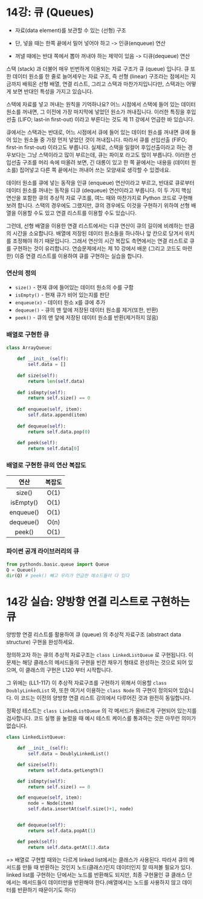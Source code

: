 # 14강: 큐 (Queues)

- 자료(data element)를 보관할 수 있는 (선형) 구조

- 단, 넣을 때는 한쪽 끝에서 밀어 넣어야 하고 -> 인큐(enqueue) 연산
- 꺼낼 때에는 반대 쪽에서 뽑아 꺼내야 하는 제약이 있음 -> 디큐(dequeue) 연산

스택 (stack) 과 더불어 매우 빈번하게 이용되는 자료 구조가 큐 (queue) 입니다. 큐 또한 데이터 원소를 한 줄로 늘어세우는 자료 구조, 즉 선형 (linear) 구조라는 점에서는 지금까지 배워온 선형 배열, 연결 리스트, 그리고 스택과 마찬가지입니다만, 스택과는 어떻게 보면 반대인 특성을 가지고 있습니다.

스택에 자료를 넣고 꺼내는 원칙을 기억하나요? 어느 시점에서 스택에 들어 있는 데이터 원소를 꺼내면, 그 이전에 가장 마지막에 넣었던 원소가 꺼내집니다. 이러한 특징을 후입선출 (LIFO; last-in first-out) 이라고 부른다는 것도 제 11 강에서 언급한 바 있습니다.

큐에서는 스택과는 반대로, 어느 시점에서 큐에 들어 있는 데이터 원소를 꺼내면 큐에 들어 있는 원소들 중 가장 먼저 넣었던 것이 꺼내집니다. 따라서 큐를 선입선출 (FIFO; first-in first-out) 이라고도 부릅니다. 실제로, 스택을 일컬어 후입선출이라고 하는 경우보다는 그냥 스택이라고 많이 부르는데, 큐는 파이포 라고도 많이 부릅니다. 이러한 선입선출 구조를 머리 속에 떠올려 보면, 긴 대롱이 있고 한 쪽 끝에서는 내용을 (데이터 원소를) 집어넣고 다른 쪽 끝에서는 꺼내어 쓰는 모양새로 생각할 수 있겠네요.

데이터 원소를 큐에 넣는 동작을 인큐 (enqueue) 연산이라고 부르고, 반대로 큐로부터 데이터 원소를 꺼내는 동작을 디큐 (dequeue) 연산이라고 부릅니다. 이 두 가지 핵심 연산을 포함한 큐의 추상적 자료 구조를, 여느 때와 마찬가지로 Python 코드로 구현해보려 합니다. 스택의 경우에도 그랬지만, 큐의 경우에도 이것을 구현하기 위하여 선형 배열을 이용할 수도 있고 연결 리스트를 이용할 수도 있습니다.

그런데, 선형 배열을 이용한 연결 리스트에서는 디큐 연산이 큐의 길이에 비례하는 만큼의 시간을 소요합니다. 배열에 저장된 데이터 원소들을 하나하나 앞 칸으로 당겨서 위치를 조정해야 하기 때문입니다. 그래서 연산의 시간 복잡도 측면에서는 연결 리스트로 큐를 구현하는 것이 유리합니다. 연습문제에서는 제 10 강에서 배운 (그리고 코드도 마련한) 이중 연결 리스트를 이용하여 큐를 구현하는 실습을 합니다.



### 연산의 정의

- `size()` - 현재 큐에 들어있는 데이터 원소의 수를 구함
- `isEmpty()` - 현재 큐가 비어 있는지를 판단
- `enqueue(x)` - 데이터 원소 x를 큐에 추가
- `dequeue()` - 큐의 맨 앞에 저장된 데이터 원소를 제거(또한, 반환)
- `peek()` - 큐의 맨 앞에 저장된 데이터 원소를 반환(제거하지 않음)



### 배열로 구현한 큐

```python
class ArrayQueue:
    
    def __init__(self):
        self.data = []
        
    def size(self):
        return len(self.data)
    
    def isEmpty(self):
        return self.size() == 0
    
    def enqueue(self, item):
        self.data.append(item)
        
    def dequeue(self):
        return self.data.pop(0)
    
    def peek(self):
        return self.data[0]
```



### 배열로 구현한 큐의 연산 복잡도

|   연산    | 복잡도 |
| :-------: | :----: |
|  size()   |  O(1)  |
| isEmpty() |  O(1)  |
| enqueue() |  O(1)  |
| dequeue() |  O(n)  |
|  peek()   |  O(1)  |



### 파이썬 공개 라이브러리의 큐

```python
from pythonds.basic.queue import Queue
Q = Queue()
dir(Q) # peek() 빼고 우리가 언급한 메소드들이 다 있다
```



# 14강 실습: 양방향 연결 리스트로 구현하는 큐

양방향 연결 리스트를 활용하여 큐 (queue) 의 추상적 자료구조 (abstract data structure) 구현을 완성하세요.

정의하고자 하는 큐의 추상적 자료구조는 `class LinkedListQueue` 로 구현됩니다. 이 문제는 해당 클래스의 메서드들의 구현을 빈칸 채우기 형태로 완성하는 것으로 되어 있으며, 이 클래스의 구현은 L120 부터 시작합니다.

그 위에는 (LL1-117) 이 추상적 자료구조를 구현하기 위해서 이용할 `class DoublyLinkedList` 와, 또한 여기서 이용하는 `class Node` 의 구현이 정의되어 있습니다. 이 코드는 이전의 양방향 연결 리스트 강의에서 다루어진 것과 완전히 동일합니다.

정확성 테스트는 `class LinkedListQueue` 의 각 메서드가 올바르게 구현되어 있는지를 검사합니다. 코드 실행 을 눌렀을 때 예시 테스트 케이스를 통과하는 것은 아무런 의미가 없습니다.

```python
class LinkedListQueue:

    def __init__(self):
        self.data = DoublyLinkedList()

    def size(self):
        return self.data.getLength()

    def isEmpty(self):
        return self.size() == 0

    def enqueue(self, item):
        node = Node(item)
        self.data.insertAt(self.size()+1, node)


    def dequeue(self):
        return self.data.popAt(1)

    def peek(self):
        return self.data.getAt(1).data
```

=> 배열로 구현할 때와는 다르게 linked list에서는 클래스가 사용된다. 따라서 큐의 메서드를 만들 때 반환하는 것인지 노드(클래스)인지 데이터인지 잘 따져볼 필요가 있다. linked list를 구현하는 단에서는 노드를 반환해도 되지만, 최종 구현물인 큐 클래스 단에서는 메서드들이 데이터만을 반환해야 한다.(배열에서는 노드를 사용하지 않고 데이터를 반환하기 때문이기도 하다)